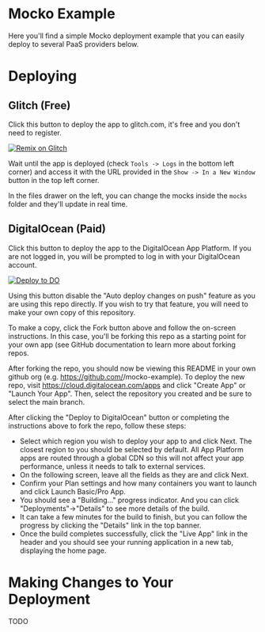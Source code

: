 # Mocko Example
Here you'll find a simple Mocko deployment example that you can easily deploy to several PaaS providers below.

# Deploying

## Glitch (Free)
Click this button to deploy the app to glitch.com, it's free and you don't need to register.

[![Remix on Glitch](https://cdn.glitch.com/2703baf2-b643-4da7-ab91-7ee2a2d00b5b%2Fremix-button.svg)](https://glitch.com/edit/#!/import/github/gabriel-pinheiro/mocko-example)

Wait until the app is deployed (check `Tools -> Logs` in the bottom left corner) and access it with the URL provided in the `Show -> In a New Window` button in the top left corner.

In the files drawer on the left, you can change the mocks inside the `mocks` folder and they'll update in real time.


## DigitalOcean (Paid)
Click this button to deploy the app to the DigitalOcean App Platform. If you are not logged in, you will be prompted to log in with your DigitalOcean account.

[![Deploy to DO](https://www.deploytodo.com/do-btn-blue.svg)](https://cloud.digitalocean.com/apps/new?repo=https://github.com/gabriel-pinheiro/mocko-example/tree/main&refcode=8481ef80a400)

Using this button disable the "Auto deploy changes on push" feature as you are using this repo directly. If you wish to try that feature, you will need to make your own copy of this repository.

To make a copy, click the Fork button above and follow the on-screen instructions. In this case, you'll be forking this repo as a starting point for your own app (see GitHub documentation to learn more about forking repos.

After forking the repo, you should now be viewing this README in your own github org (e.g. https://github.com/<your-org>/mocko-example). To deploy the new repo, visit https://cloud.digitalocean.com/apps and click "Create App" or "Launch Your App". Then, select the repository you created and be sure to select the main branch.

After clicking the "Deploy to DigitalOcean" button or completing the instructions above to fork the repo, follow these steps:

- Select which region you wish to deploy your app to and click Next. The closest region to you should be selected by default. All App Platform apps are routed through a global CDN so this will not affect your app performance, unless it needs to talk to external services.
- On the following screen, leave all the fields as they are and click Next.
- Confirm your Plan settings and how many containers you want to launch and click Launch Basic/Pro App.
- You should see a "Building..." progress indicator. And you can click "Deployments"→"Details" to see more details of the build.
- It can take a few minutes for the build to finish, but you can follow the progress by clicking the "Details" link in the top banner.
- Once the build completes successfully, click the "Live App" link in the header and you should see your running application in a new tab, displaying the home page.

# Making Changes to Your Deployment
TODO
